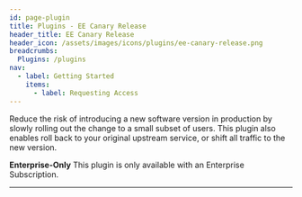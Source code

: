 ```yaml
---
id: page-plugin
title: Plugins - EE Canary Release
header_title: EE Canary Release
header_icon: /assets/images/icons/plugins/ee-canary-release.png
breadcrumbs:
  Plugins: /plugins
nav:
  - label: Getting Started
    items:
      - label: Requesting Access
---
```


Reduce the risk of introducing a new software version in production by slowly rolling out the change to a small subset of users. This plugin also enables roll back to your original upstream service, or shift all traffic to the new version.
<br />

<div class="alert alert-warning">
  <strong>Enterprise-Only</strong> This plugin is only available with an
  Enterprise Subscription.
</div>

----

